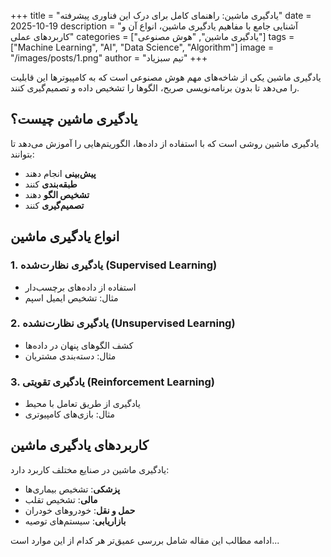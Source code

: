 +++
title = "یادگیری ماشین: راهنمای کامل برای درک این فناوری پیشرفته"
date = 2025-10-19
description = "آشنایی جامع با مفاهیم یادگیری ماشین، انواع آن و کاربردهای عملی"
categories = ["یادگیری ماشین", "هوش مصنوعی"]
tags = ["Machine Learning", "AI", "Data Science", "Algorithm"]
image = "/images/posts/1.png"
author = "تیم سبزیاد"
+++

یادگیری ماشین یکی از شاخه‌های مهم هوش مصنوعی است که به کامپیوترها این قابلیت را می‌دهد تا بدون برنامه‌نویسی صریح، الگوها را تشخیص داده و تصمیم‌گیری کنند.

## یادگیری ماشین چیست؟

یادگیری ماشین روشی است که با استفاده از داده‌ها، الگوریتم‌هایی را آموزش می‌دهد تا بتوانند:

- **پیش‌بینی** انجام دهند
- **طبقه‌بندی** کنند  
- **تشخیص الگو** دهند
- **تصمیم‌گیری** کنند

## انواع یادگیری ماشین

### 1. یادگیری نظارت‌شده (Supervised Learning)
- استفاده از داده‌های برچسب‌دار
- مثال: تشخیص ایمیل اسپم

### 2. یادگیری نظارت‌نشده (Unsupervised Learning)  
- کشف الگوهای پنهان در داده‌ها
- مثال: دسته‌بندی مشتریان

### 3. یادگیری تقویتی (Reinforcement Learning)
- یادگیری از طریق تعامل با محیط
- مثال: بازی‌های کامپیوتری

## کاربردهای یادگیری ماشین

یادگیری ماشین در صنایع مختلف کاربرد دارد:

- **پزشکی**: تشخیص بیماری‌ها
- **مالی**: تشخیص تقلب
- **حمل و نقل**: خودروهای خودران
- **بازاریابی**: سیستم‌های توصیه

ادامه مطالب این مقاله شامل بررسی عمیق‌تر هر کدام از این موارد است...
